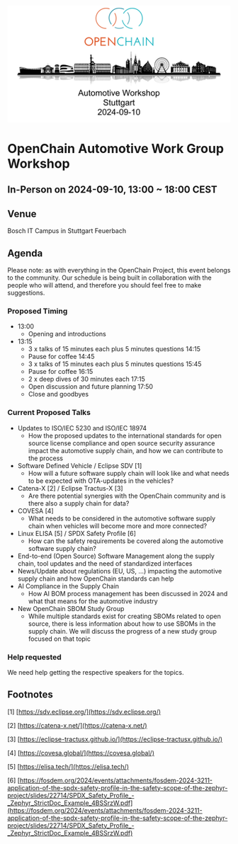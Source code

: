 ![Automotive Workshop in Stuttgart on 10th September 2024](/images/automotive-workshop.png)

# OpenChain Automotive Work Group Workshop

## In-Person on 2024-09-10, 13:00 ~ 18:00 CEST

## Venue

Bosch IT Campus in Stuttgart Feuerbach

## Agenda

Please note: as with everything in the OpenChain Project, this event belongs to the community. Our schedule is being built in collaboration with the people who will attend, and therefore you should feel free to make suggestions.

### Proposed Timing

- 13:00
  - Opening and introductions
- 13:15
  - 3 x talks of 15 minutes each plus 5 minutes questions
14:15
  - Pause for coffee
14:45
  - 3 x talks of 15 minutes each plus 5 minutes questions
15:45
  - Pause for coffee
16:15
  - 2 x deep dives of 30 minutes each 
17:15
  - Open discussion and future planning
17:50
  - Close and goodbyes

### Current Proposed Talks

- Updates to ISO/IEC 5230 and ISO/IEC 18974
  - How the proposed updates to the international standards for open source license compliance and open source security assurance impact the automotive supply chain, and how we can contribute to the process
- Software Defined Vehicle / Eclipse SDV [1] 
  - How will a future software supply chain will look like and what needs to be expected with OTA-updates in the vehicles?
- Catena-X [2] / Eclipse Tractus-X [3]
  - Are there potential synergies with the OpenChain community and is there also a supply chain for data?
- COVESA [4]
  - What needs to be considered in the automotive software supply chain when vehicles will become more and more connected?
- Linux ELISA [5] / SPDX Safety Profile [6]
  - How can the safety requirements be covered along the automotive software supply chain?
- End-to-end (Open Source) Software Management along the supply chain, tool updates and the need of standardized interfaces
- News/Update about regulations (EU, US, …) impacting the automotive supply chain and how OpenChain standards can help
- AI Compliance in the Supply Chain 
  - How AI BOM process management has been discussed in 2024 and what that means for the automotive industry
- New OpenChain SBOM Study Group
  - While multiple standards exist for creating SBOMs related to open source, there is less information about how to use SBOMs in the supply chain. We will discuss the progress of a new study group focused on that topic

### Help requested 

We need help getting the respective speakers for the topics.

## Footnotes

[1] [https://sdv.eclipse.org/](https://sdv.eclipse.org/)

[2] [https://catena-x.net/](https://catena-x.net/)

[3] [https://eclipse-tractusx.github.io/](https://eclipse-tractusx.github.io/)

[4] [https://covesa.global/](https://covesa.global/)

[5] [https://elisa.tech/](https://elisa.tech/)

[6] [https://fosdem.org/2024/events/attachments/fosdem-2024-3211-application-of-the-spdx-safety-profile-in-the-safety-scope-of-the-zephyr-project/slides/22714/SPDX_Safety_Profile_-_Zephyr_StrictDoc_Example_4BSSrzW.pdf](https://fosdem.org/2024/events/attachments/fosdem-2024-3211-application-of-the-spdx-safety-profile-in-the-safety-scope-of-the-zephyr-project/slides/22714/SPDX_Safety_Profile_-_Zephyr_StrictDoc_Example_4BSSrzW.pdf)